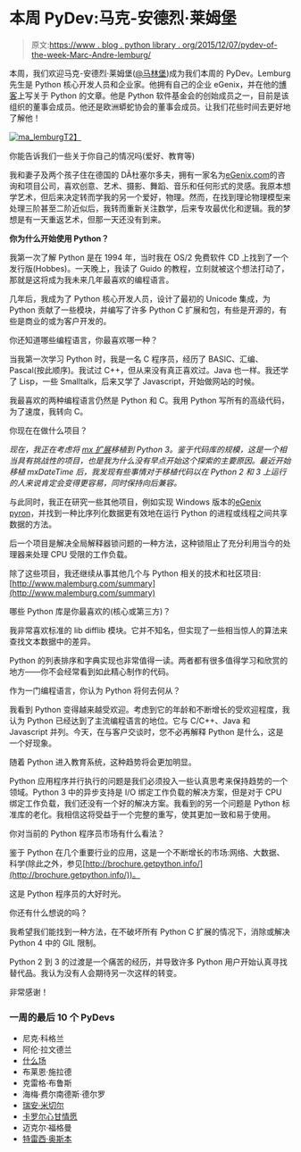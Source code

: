 # 本周 PyDev:马克-安德烈·莱姆堡

> 原文:[https://www . blog . python library . org/2015/12/07/pydev-of-the-week-Marc-Andre-lemburg/](https://www.blog.pythonlibrary.org/2015/12/07/pydev-of-the-week-marc-andre-lemburg/)

本周，我们欢迎马克-安德烈·莱姆堡([@马林堡](https://twitter.com/malemburg))成为我们本周的 PyDev。Lemburg 先生是 Python 核心开发人员和企业家。他拥有自己的企业 eGenix，并在他的[博客](http://www.malemburg.com/)上写关于 Python 的文章。他是 Python 软件基金会的创始成员之一，目前是该组织的董事会成员。他还是欧洲蟒蛇协会的董事会成员。让我们花些时间去更好地了解他！

[![ma_lemburg](../Images/15a883a3bdd9b968d531207528b5b3d2.png)T2】](https://www.blog.pythonlibrary.org/wp-content/uploads/2015/10/ma_lemburg.jpg)

你能告诉我们一些关于你自己的情况吗(爱好、教育等)

我和妻子及两个孩子住在德国的 DÃ杜塞尔多夫，拥有一家名为[eGenix.com](http://www.eGenix.com)的咨询和项目公司，喜欢创意、艺术、摄影、舞蹈、音乐和任何形式的灵感。我原本想学艺术，但后来决定转而学我的另一个爱好，物理。然而，在找到理论物理模型来处理三阶甚至二阶近似后，我转而重新关注数学，后来专攻最优化和逻辑。我的梦想是有一天重返艺术，但那一天还没有到来。

**你为什么开始使用 Python？**

我第一次了解 Python 是在 1994 年，当时我在 OS/2 免费软件 CD 上找到了一个发行版(Hobbes)。一天晚上，我读了 Guido 的教程，立刻就被这个想法打动了，那就是这将成为我未来几年最喜欢的编程语言。

几年后，我成为了 Python 核心开发人员，设计了最初的 Unicode 集成，为 Python 贡献了一些模块，并编写了许多 Python C 扩展和包，有些是开源的，有些是商业的或为客户开发的。

你还知道哪些编程语言，你最喜欢哪一种？

当我第一次学习 Python 时，我是一名 C 程序员，经历了 BASIC、汇编、Pascal(按此顺序)。我试过 C++，但从来没有真正喜欢过。Java 也一样。我还学了 Lisp，一些 Smalltalk，后来又学了 Javascript，开始做网站的时候。

我最喜欢的两种编程语言仍然是 Python 和 C。我用 Python 写所有的高级代码，为了速度，我转向 C。

你现在在做什么项目？

*现在，我正在考虑将 [mx 扩展](http://www.egenix.com/products/python)移植到 Python 3。鉴于代码库的规模，这是一个相当具有挑战性的项目，也是我为什么没有早点开始这个探索的主要原因。最近开始移植 mxDateTime 后，我发现有些事情对于移植代码以在 Python 2 和 3 上运行的人来说肯定会变得更容易，同时保持向后兼容。*

与此同时，我正在研究一些其他项目，例如实现 Windows 版本的[eGenix pyron](http://www.egenix.com/products/python/PyRun/)，并找到一种比序列化数据更有效地在运行 Python 的进程或线程之间共享数据的方法。

后一个项目是解决全局解释器锁问题的一种方法，这种锁阻止了充分利用当今的处理器来处理 CPU 受限的工作负载。

除了这些项目，我还继续从事其他几个与 Python 相关的技术和社区项目:[http://www.malemburg.com/summary](http://www.malemburg.com/summary)

哪些 Python 库是你最喜欢的(核心或第三方)？

我非常喜欢标准的 lib difflib 模块。它并不知名，但实现了一些相当惊人的算法来查找文本数据中的差异。

Python 的列表排序和字典实现也非常值得一读。两者都有很多值得学习和欣赏的地方——你不会经常看到如此精心制作的代码。

作为一门编程语言，你认为 Python 将何去何从？

我看到 Python 变得越来越受欢迎。考虑到它的年龄和不断增长的受欢迎程度，我认为 Python 已经达到了主流编程语言的地位。它与 C/C++、Java 和 Javascript 并列。今天，在与客户交谈时，您不必再解释 Python 是什么，这是一个好现象。

随着 Python 进入教育系统，这种趋势将会更加明显。

Python 应用程序并行执行的问题是我们必须投入一些认真思考来保持趋势的一个领域。Python 3 中的异步支持是 I/O 绑定工作负载的解决方案，但是对于 CPU 绑定工作负载，我们还没有一个好的解决方案。我看到的另一个问题是 Python 标准库的老化。我相信这将受益于一个完整的重写，使其更加一致和易于使用。

你对当前的 Python 程序员市场有什么看法？

鉴于 Python 在几个重要行业的应用，这是一个不断增长的市场:网络、大数据、科学(除此之外，参见[http://brochure.getpython.info/](http://brochure.getpython.info/))。

这是 Python 程序员的大好时光。

你还有什么想说的吗？

我希望我们能找到一种方法，在不破坏所有 Python C 扩展的情况下，消除或解决 Python 4 中的 GIL 限制。

Python 2 到 3 的过渡是一个痛苦的经历，并导致许多 Python 用户开始认真寻找替代品。我认为没有人会期待另一次这样的转变。

非常感谢！

### 一周的最后 10 个 PyDevs

*   尼克·科格兰
*   阿伦·拉文德兰
*   [什么场](https://www.blog.pythonlibrary.org/2015/11/16/pydev-of-the-week-amit-saha/)
*   布莱恩·施拉德
*   克雷格·布鲁斯
*   海梅·费尔南德斯·德尔罗
*   [瑞安·米切尔](https://www.blog.pythonlibrary.org/2015/10/19/pydev-of-the-week-ryan-mitchell/)
*   [卡罗尔心甘情愿](https://www.blog.pythonlibrary.org/2015/10/12/pydev-of-the-week-carol-willing/)
*   迈克尔·福格曼
*   [特雷西·奥斯本](https://www.blog.pythonlibrary.org/2015/09/28/pydev-of-the-week-tracy-osborn/)
